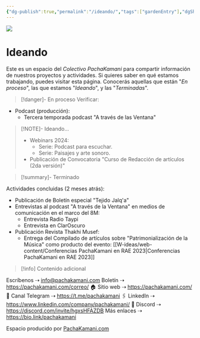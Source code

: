 ```yaml
---
{"dg-publish":true,"permalink":"/ideando/","tags":["gardenEntry"],"dgShowBacklinks":true,"dgShowLocalGraph":true,"dgEnableSearch":true,"noteIcon":""}
---
```


![](/img/user/W-ideas/img/pachakamani.jpg)
# Ideando

Este es un espacio del _Colectivo PachaKamani_ para compartir información de nuestros proyectos y actividades.
Si quieres saber en qué estamos trabajando, puedes visitar esta página. Conocerás aquellas que están "_En proceso_", las que estamos "_Ideando_", y las "_Terminadas_". 

>[!danger]- En proceso
>Verificar: 
- Podcast (producción):
	- Tercera temporada podcast "A través de las Ventana"


>[!NOTE]- Ideando...
>- Webinars 2024:
>	- Serie: Podcast para escuchar.
>	- Serie: Paisajes y arte sonoro.
>- Publicación de Convocatoria "Curso de Redacción de artículos (2da versión)"

> [!summary]- Terminado
> 
> 
Actividades concluidas (2 meses atrás):
- Publicación de Boletín especial "Tejido Jalq'a"
- Entrevistas al podcast "A través de la Ventana" en medios de comunicación en el marco del 8M:
	- Entrevista Radio Taypi
	- Entrevista en ClarOscuro
- Publicación Revista Thakhi Musef:
	- Entrega del Compilado de artículos sobre "Patrimonialización de la Música" como producto del evento: [[W-ideas/web-content/Conferencias PachaKamani en RAE 2023\|Conferencias PachaKamani en RAE 2023]]

>[!info] Contenido adicional

Escríbenos  ⇢ info@pachakamani.com 
Boletín ⇢ https://pachakamani.com/correo/ 
🏠 Sitio web ⇢ https://pachakamani.com/ 
🔄 Canal Telegram ⇢ https://t.me/pachakamani 
🖇️ LinkedIn ⇢ https://www.linkedin.com/company/pachakamani/ 
👀 Discord ⇢ https://discord.com/invite/hgxsHFAZDB 
Más enlaces ⇢ https://bio.link/pachakamani



<div class="transclusion internal-embed is-loaded"><div class="markdown-embed">



Espacio producido por [PachaKamani.com](http://pachakamani.com/)

</div></div>
